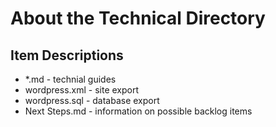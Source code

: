 # About the Technical Directory

## Item Descriptions

* *.md - technial guides
* wordpress.xml - site export
* wordpress.sql - database export
* Next Steps.md - information on possible backlog items

